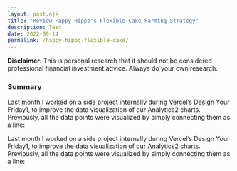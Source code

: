 ```yaml
---
layout: post.njk
title: "Review Happy Hippo's Flexible Cake Farming Strategy"
description: Test
date: 2022-09-14
permalink: /happy-hippo-flexible-cake/
---
```


**Disclaimer**: This is personal research that it should not be considered
professional financial investment advice. Always do your own research.

### Summary

Last month I worked on a side project internally during Vercel’s Design Your
Friday1, to improve the data visualization of our Analytics2 charts.
Previously, all the data points were visualized by simply connecting them as a
line:

Last month I worked on a side project internally during Vercel’s Design Your
Friday1, to improve the data visualization of our Analytics2 charts.
Previously, all the data points were visualized by simply connecting them as a
line:
